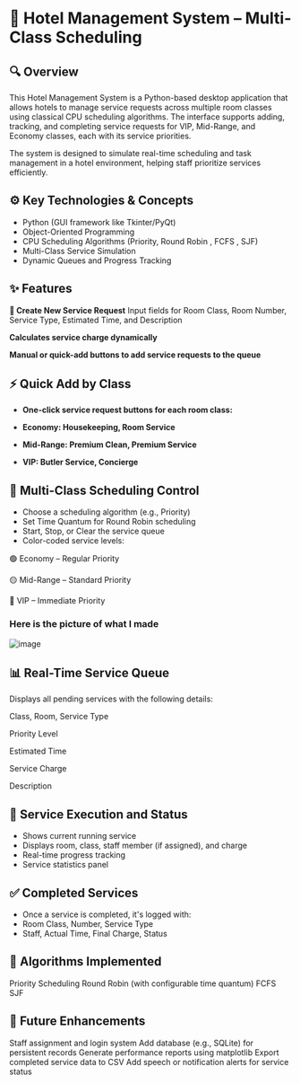 # 🏨 Hotel Management System – Multi-Class Scheduling
## 🔍 Overview
This Hotel Management System is a Python-based desktop application that allows hotels to manage service requests across multiple room classes using classical CPU scheduling algorithms. The interface supports adding, tracking, and completing service requests for VIP, Mid-Range, and Economy classes, each with its service priorities.

The system is designed to simulate real-time scheduling and task management in a hotel environment, helping staff prioritize services efficiently.

## ⚙️ Key Technologies & Concepts
- Python (GUI framework like Tkinter/PyQt)
- Object-Oriented Programming
- CPU Scheduling Algorithms (Priority, Round Robin , FCFS , SJF)
- Multi-Class Service Simulation
- Dynamic Queues and Progress Tracking

## ✨ Features
**📝 Create New Service Request**
Input fields for Room Class, Room Number, Service Type, Estimated Time, and Description

**Calculates service charge dynamically**

**Manual or quick-add buttons to add service requests to the queue**

## ⚡ Quick Add by Class
- **One-click service request buttons for each room class:**

- **Economy: Housekeeping, Room Service**

- **Mid-Range: Premium Clean, Premium Service**

- **VIP: Butler Service, Concierge**

## 🧠 Multi-Class Scheduling Control
- Choose a scheduling algorithm (e.g., Priority)
- Set Time Quantum for Round Robin scheduling
- Start, Stop, or Clear the service queue
- Color-coded service levels:

🟢 Economy – Regular Priority

🟡 Mid-Range – Standard Priority

🔴 VIP – Immediate Priority

### Here is the picture of what I made

![image](https://github.com/user-attachments/assets/b79e6f40-a9e8-4703-b1f2-01bb4d02d68e)


## 📊 Real-Time Service Queue
Displays all pending services with the following details:

Class, Room, Service Type

Priority Level

Estimated Time

Service Charge

Description

## 🔄 Service Execution and Status
- Shows current running service
- Displays room, class, staff member (if assigned), and charge
- Real-time progress tracking
- Service statistics panel

## ✅ Completed Services
- Once a service is completed, it's logged with:
- Room Class, Number, Service Type
- Staff, Actual Time, Final Charge, Status

## 🧠 Algorithms Implemented
Priority Scheduling
Round Robin (with configurable time quantum)
FCFS
SJF


## 🚀 Future Enhancements
Staff assignment and login system
Add database (e.g., SQLite) for persistent records
Generate performance reports using matplotlib
Export completed service data to CSV
Add speech or notification alerts for service status
